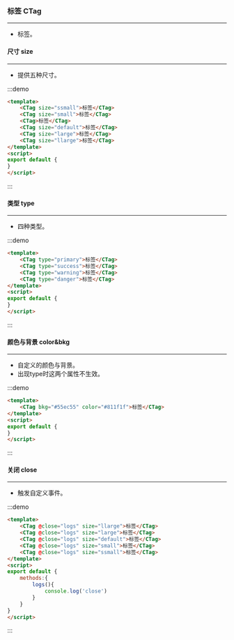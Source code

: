 ### 标签 CTag
---
  <ul>
    <li>标签。</li>
  </ul>

#### 尺寸 size
---
  <ul>
    <li>提供五种尺寸。</li>
  </ul>
   
:::demo 
```html
<template>
    <CTag size="ssmall">标签</CTag>
    <CTag size="small">标签</CTag>
    <CTag>标签</CTag>
    <CTag size="default">标签</CTag>
    <CTag size="large">标签</CTag>
    <CTag size="llarge">标签</CTag>
</template>
<script>
export default {
}
</script>
```
:::

#### 类型 type
---
  <ul>
    <li>四种类型。</li>
  </ul>
   
:::demo 
```html
<template>
    <CTag type="primary">标签</CTag>
    <CTag type="success">标签</CTag>
    <CTag type="warning">标签</CTag>
    <CTag type="danger">标签</CTag>
</template>
<script>
export default {
}
</script>
```
:::

#### 颜色与背景 color&bkg
---
  <ul>
    <li>自定义的颜色与背景。</li>
    <li>出现type时这两个属性不生效。</li>
  </ul>
   
:::demo 
```html
<template>
    <CTag bkg="#55ec55" color="#811f1f">标签</CTag>
</template>
<script>
export default {
}
</script>
```
:::


#### 关闭 close
---
  <ul>
    <li>触发自定义事件。</li>
  </ul>
   
:::demo 
```html
<template>
    <CTag @close="logs" size="llarge">标签</CTag>
    <CTag @close="logs" size="large">标签</CTag>
    <CTag @close="logs" size="default">标签</CTag>
    <CTag @close="logs" size="small">标签</CTag>
    <CTag @close="logs" size="ssmall">标签</CTag>
</template>
<script>
export default {
    methods:{
        logs(){
            console.log('close')
        }
    }
}
</script>
```
:::
